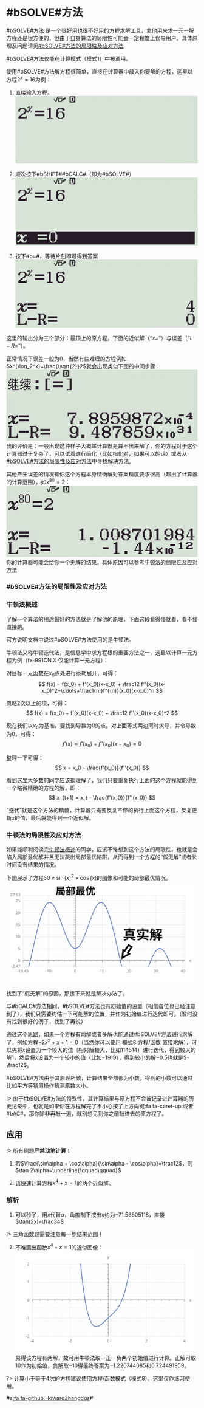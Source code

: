 # #bSOLVE#方法

#bSOLVE#方法 是一个很好用也很不好用的方程求解工具，拿他用来求一元一解方程还是很方便的，但由于自身算法的局限性可能会一定程度上误导用户。具体原理及问题请见[#bSOLVE#方法的局限性及应对方法](#solve方法的局限性及应对方法)

#bSOLVE#方法仅能在计算模式（模式1）中被调用。

使用#bSOLVE#方法解方程很简单，直接在计算器中敲入你要解的方程，这里以方程$2^x=16$为例：

1. 直接输入方程。
![](./assets/img/Snipaste_2022-12-03_17-07-12.png)

2. 顺次按下#bSHIFT##bCALC#（即为#bSOLVE#）
![](./assets/img/Snipaste_2022-12-03_17-08-53.png)

3. 按下#b=#，等待片刻即可得到答案
![](./assets/img/Snipaste_2022-12-03_17-09-58.png)

这里的输出分为三个部分：最顶上的原方程，下面的近似解（“$x=$”）与误差（“$L-R=$”）。

正常情况下误差一般为0，当然有些难缠的方程例如$x^{\log_2^x}=\frac{\sqrt{2}}2$就会出现类似下图的中间步骤：
![](assets/img/Snipaste_2022-12-03_17-21-14.png)
我的评价是：一般出现这种样子大概率计算器是算不出来解了，你的方程对于这个计算器过于复杂了，可以试着进行简化（比如指化对，如果可以的话）或者从[#bSOLVE#方法的局限性及应对方法](#solve方法的局限性及应对方法)中寻找解决方法。

其他产生误差的情况有你这个方程本身精确解对答案精度要求很高（超出了计算器的计算范围），如$x^{80}=2$：
![](assets/img/Snipaste_2022-12-10_09-22-52.png)
你的计算器可能会给你一个无解的结果，具体原因可以参考[牛顿法的局限性及应对方法](#牛顿法的局限性及应对方法)

### #bSOLVE#方法的局限性及应对方法

### 牛顿法概述

了解一个算法的用途最好的方法就是了解他的原理，下面这段看得懂就看，看不懂直接跳。

官方说明文档中说过#bSOLVE#方法使用的是牛顿法。

牛顿法又称牛顿迭代法，是信息学中求方程根的重要方法之一，这里以计算一元方程为例（fx-991CN X 仅能计算一元方程）：

对目标一元函数在$x_0$点处进行泰勒展开，可得：
$$
f(x) = f(x_0) + f'(x_0)(x-x_0) + \frac12 f''(x_0)(x-x_0)^2+\cdots+\frac1{n!}f^{(n)}(x_0)(x-x_0)^n
$$

忽略$2$次以上的项，可得：
$$
f(x) = f(x_0) + f'(x_0)(x-x_0) + \frac12 f''(x_0)(x-x_0)^2
$$

现在我们以$x_0$为基准，要找到导数为$0$的点。对上面等式两边同时求导，并令导数为$0$，可得：
$$
f'(x) = f'(x_0) + f''(x_0)(x-x_0) = 0
$$

整理一下可得：
$$
x = x_0 - \frac{f'(x_0)}{f''(x_0)}
$$

看到这里大多数的同学应该都理解了，我们只要重复执行上面的这个方程就能得到一个略微精确的方程的解，即：
$$
x_{t+1} = x_t - \frac{f'(x_0)}{f''(x_0)}
$$

“迭代”就是这个方法的精髓，计算器只需要反复不停的执行上面这个方程，反复更新$x$的值，最后就能得到一个近似解。


### 牛顿法的局限性及应对方法

如果能顺利阅读完[牛顿法概述](#牛顿法概述)的同学，应该不难想到这个方法的局限性，也就是会陷入局部最优解并且无法跳出局部最优陷阱，从而得到一个方程的“假无解”或者长时间没有结果的情况。

下图展示了方程$50\times \sin(x)^2 \times \cos(x)$的图像和可能的局部最优情况。
![](assets/img/Newtonian-limitation.svg)

找到了“假无解”的原因，那接下来就是解决办法了。

与#bCALC#方法相同，#bSOLVE#方法也有初始值的设置（相信各位也已经注意到了），我们只需要约估一下可能解的位置，并作为初始值进行迭代即可。（暂时没有找到很好的例子，找到了再说）

通过这个思路，如果一个方程有两解或者多解也能通过#bSOLVE#方法进行求解了，例如方程$-2x^2+x+1=0$（当然你可以使用 模式8 方程/函数 直接求解），可以先将$x$设置为一个较大的值（相对解较大，比如$114514$）进行迭代，得到较大的解$1$，然后将$x$设置为一个较小的值（比如$-1919$），得到较小的解$-0.5$也就是$-\frac12$。

#bSOLVE#方法由于其原理所致，计算结果全部都为小数，得到的小数可以通过比如平方等猜测操作猜测原数大小。

!> 由于#bSOLVE#方法的特殊性，其计算结果与原方程不会被记录进计算器的历史记录中，也就是如果你在方程解完了不小心按了上方向键:fa fa-caret-up:或者#bAC#，那你除非再敲一遍，就别想见到你之前敲进去的原方程了。

## 应用

!> 所有例题**严禁动笔计算**！

1. 若$\frac{\sin\alpha + \cos\alpha}{\sin\alpha - \cos\alpha}=\frac12$，则$\tan 2\alpha=\underline{\qquad\qquad}$

2. 请快速计算方程$x^4+x=1$的两个近似解。

### 解析

1. 可以秒了，用$x$代替$\alpha$，角度制下按出$x$约为$-71.56505118$，直接$\tan(2x)=\frac34$

!> 三角函数题需要注意每一步结果范围！

2. 不难画出函数$x^4+x=1$的近似图像：
![](./assets/img/x^4+x=1.svg)
易得该方程有两解，故可用牛顿法取一正一负两个初始值进行计算。正解可取$10$作为初始值，负解取$-10$得最终答案为$-1.220744085$和$0.724491959$。

?> 计算小于等于4次的方程建议使用方程/函数模式（模式8），这里仅作练习使用。


#s[:fa fa-github:HowardZhangdqs](https://github.com/Howardzhangdqs)#